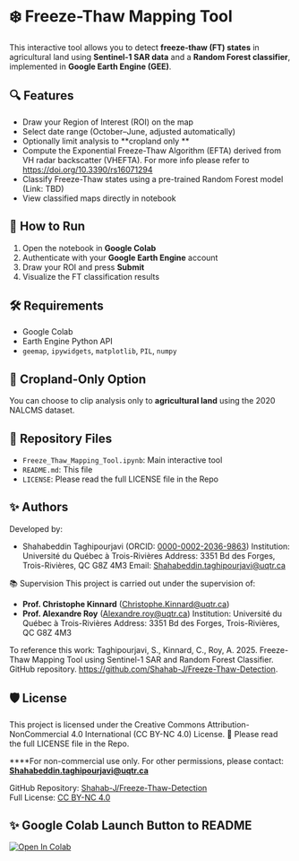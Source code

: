 
# ❄️ Freeze-Thaw Mapping Tool

This interactive tool allows you to detect **freeze-thaw (FT) states** in agricultural land using **Sentinel-1 SAR data** and a **Random Forest classifier**, implemented in **Google Earth Engine (GEE)**.

## 🔍 Features

- Draw your Region of Interest (ROI) on the map
- Select date range (October–June, adjusted automatically)
- Optionally limit analysis to **cropland only **
- Compute the Exponential Freeze-Thaw Algorithm (EFTA) derived from VH radar backscatter (VHEFTA). For more info please refer to https://doi.org/10.3390/rs16071294 
- Classify Freeze-Thaw states using a pre-trained Random Forest model (Link: TBD)
- View classified maps directly in notebook

## 🚀 How to Run

1. Open the notebook in **Google Colab**
2. Authenticate with your **Google Earth Engine** account
3. Draw your ROI and press **Submit**
4. Visualize the FT classification results

## 🛠 Requirements

- Google Colab
- Earth Engine Python API
- `geemap`, `ipywidgets`, `matplotlib`, `PIL`, `numpy`

## 🌱 Cropland-Only Option

You can choose to clip analysis only to **agricultural land** using the 2020 NALCMS dataset.

## 📁 Repository Files

- `Freeze_Thaw_Mapping_Tool.ipynb`: Main interactive tool
- `README.md`: This file
- `LICENSE`: Please read the full LICENSE file in the Repo

## ✨ Authors
Developed by:
- Shahabeddin Taghipourjavi (ORCID: [0000-0002-2036-9863](https://orcid.org/0000-0002-2036-9863))
Institution: Université du Québec à Trois-Rivières
Address: 3351 Bd des Forges, Trois-Rivières, QC G8Z 4M3
Email: Shahabeddin.taghipourjavi@uqtr.ca

📚 Supervision
This project is carried out under the supervision of:  
- **Prof. Christophe Kinnard** (Christophe.Kinnard@uqtr.ca)  
- **Prof. Alexandre Roy** (Alexandre.roy@uqtr.ca)
Institution: Université du Québec à Trois-Rivières
Address: 3351 Bd des Forges, Trois-Rivières, QC G8Z 4M3

To reference this work:
Taghipourjavi, S., Kinnard, C., Roy, A. 2025. Freeze-Thaw Mapping Tool using Sentinel-1 SAR and Random Forest Classifier. GitHub repository. https://github.com/Shahab-J/Freeze-Thaw-Detection. 


## 🛡 License
This project is licensed under the Creative Commons Attribution-NonCommercial 4.0 International (CC BY-NC 4.0) License.
🔗 Please read the full LICENSE file in the Repo.

****For non-commercial use only. For other permissions, please contact: **Shahabeddin.taghipourjavi@uqtr.ca**

GitHub Repository: [Shahab-J/Freeze-Thaw-Detection](https://github.com/Shahab-J/Freeze-Thaw-Detection)  
Full License: [CC BY-NC 4.0](https://creativecommons.org/licenses/by-nc/4.0/) 

## ✨ Google Colab Launch Button to README
[![Open In Colab](https://colab.research.google.com/assets/colab-badge.svg)](https://colab.research.google.com/github/Shahab-J/Freeze-Thaw-Detection/blob/main/Freeze_Thaw_Mapping_Tool.ipynb)


